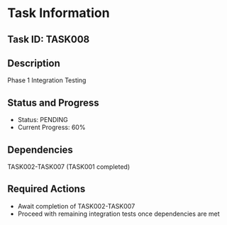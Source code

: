 # Task Information
## Task ID: TASK008
## Description
Phase 1 Integration Testing

## Status and Progress
- Status: PENDING
- Current Progress: 60%

## Dependencies
TASK002-TASK007 (TASK001 completed)

## Required Actions
- Await completion of TASK002-TASK007
- Proceed with remaining integration tests once dependencies are met


